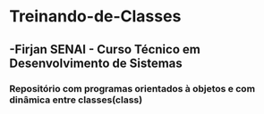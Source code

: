 # Treinando-de-Classes
## -Firjan SENAI - Curso Técnico em Desenvolvimento de Sistemas
### Repositório com programas orientados à objetos e com dinâmica entre classes(class)
